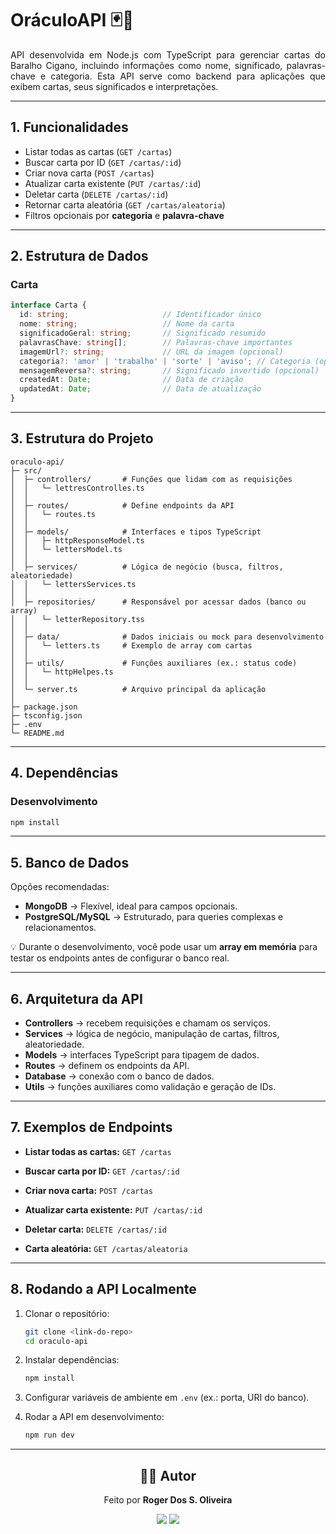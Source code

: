 # OráculoAPI 🃏🔮

<p align="justify"> API desenvolvida em Node.js com TypeScript para gerenciar cartas do Baralho Cigano, incluindo informações como nome, significado, palavras-chave e categoria. Esta API serve como backend para aplicações que exibem cartas, seus significados e interpretações.</p>

---

## **1. Funcionalidades**

* Listar todas as cartas (`GET /cartas`)
* Buscar carta por ID (`GET /cartas/:id`)
* Criar nova carta (`POST /cartas`)
* Atualizar carta existente (`PUT /cartas/:id`)
* Deletar carta (`DELETE /cartas/:id`)
* Retornar carta aleatória (`GET /cartas/aleatoria`)
* Filtros opcionais por **categoria** e **palavra-chave**

---

## **2. Estrutura de Dados**

### **Carta**

```ts
interface Carta {
  id: string;                     // Identificador único
  nome: string;                   // Nome da carta
  significadoGeral: string;       // Significado resumido
  palavrasChave: string[];        // Palavras-chave importantes
  imagemUrl?: string;             // URL da imagem (opcional)
  categoria?: 'amor' | 'trabalho' | 'sorte' | 'aviso'; // Categoria (opcional)
  mensagemReversa?: string;       // Significado invertido (opcional)
  createdAt: Date;                // Data de criação
  updatedAt: Date;                // Data de atualização
}
```

---

## **3. Estrutura do Projeto**

```
oraculo-api/
├─ src/
│  ├─ controllers/       # Funções que lidam com as requisições
│  │   └─ lettresControlles.ts
│  │
│  ├─ routes/            # Define endpoints da API
│  │   └─ routes.ts
│  │
│  ├─ models/            # Interfaces e tipos TypeScript
│  │   ├─ httpResponseModel.ts
│  │   └─ lettersModel.ts
│  │
│  ├─ services/          # Lógica de negócio (busca, filtros, aleatoriedade)
│  │   └─ lettersServices.ts
│  │
│  ├─ repositories/      # Responsável por acessar dados (banco ou array)
│  │   └─ letterRepository.tss
│  │
│  ├─ data/              # Dados iniciais ou mock para desenvolvimento
│  │   └─ letters.ts     # Exemplo de array com cartas
│  │
│  ├─ utils/             # Funções auxiliares (ex.: status code)
│  │   └─ httpHelpes.ts
│  │
│  └─ server.ts          # Arquivo principal da aplicação
│
├─ package.json
├─ tsconfig.json
├─ .env
└─ README.md
```

---

## **4. Dependências**


### **Desenvolvimento**

```bash
npm install
```

---

## **5. Banco de Dados**

Opções recomendadas:

* **MongoDB** → Flexível, ideal para campos opcionais.
* **PostgreSQL/MySQL** → Estruturado, para queries complexas e relacionamentos.

💡 Durante o desenvolvimento, você pode usar um **array em memória** para testar os endpoints antes de configurar o banco real.

---

## **6. Arquitetura da API**

* **Controllers** → recebem requisições e chamam os serviços.
* **Services** → lógica de negócio, manipulação de cartas, filtros, aleatoriedade.
* **Models** → interfaces TypeScript para tipagem de dados.
* **Routes** → definem os endpoints da API.
* **Database** → conexão com o banco de dados.
* **Utils** → funções auxiliares como validação e geração de IDs.

---

## **7. Exemplos de Endpoints**

* **Listar todas as cartas:**
  `GET /cartas`

* **Buscar carta por ID:**
  `GET /cartas/:id`

* **Criar nova carta:**
  `POST /cartas`

* **Atualizar carta existente:**
  `PUT /cartas/:id`

* **Deletar carta:**
  `DELETE /cartas/:id`

* **Carta aleatória:**
  `GET /cartas/aleatoria`

---

## **8. Rodando a API Localmente**

1. Clonar o repositório:

   ```bash
   git clone <link-do-repo>
   cd oraculo-api
   ```

2. Instalar dependências:

   ```bash
   npm install
   ```

3. Configurar variáveis de ambiente em `.env` (ex.: porta, URI do banco).

4. Rodar a API em desenvolvimento:

   ```bash
   npm run dev
   ```

---

<h2 align="center">👨‍💻 Autor</h2>

<p align="center">
  Feito por <b>Roger Dos S. Oliveira</b>
</p>

<p align="center">
  <a href="https://www.linkedin.com/in/roger-oliveira-9a8ab8191/"><img src="https://img.shields.io/badge/LinkedIn-blue?style=for-the-badge&logo=linkedin&logoColor=white"/></a>
  <a href="https://github.com/Unnamed00001"><img src="https://img.shields.io/badge/GitHub-000?style=for-the-badge&logo=github&logoColor=white"/></a>
  
</p>
